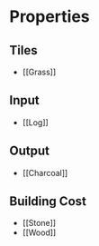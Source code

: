 # Properties
## Tiles
- [[Grass]]

## Input
- [[Log]]

## Output
- [[Charcoal]]

## Building Cost
- [[Stone]]
- [[Wood]]